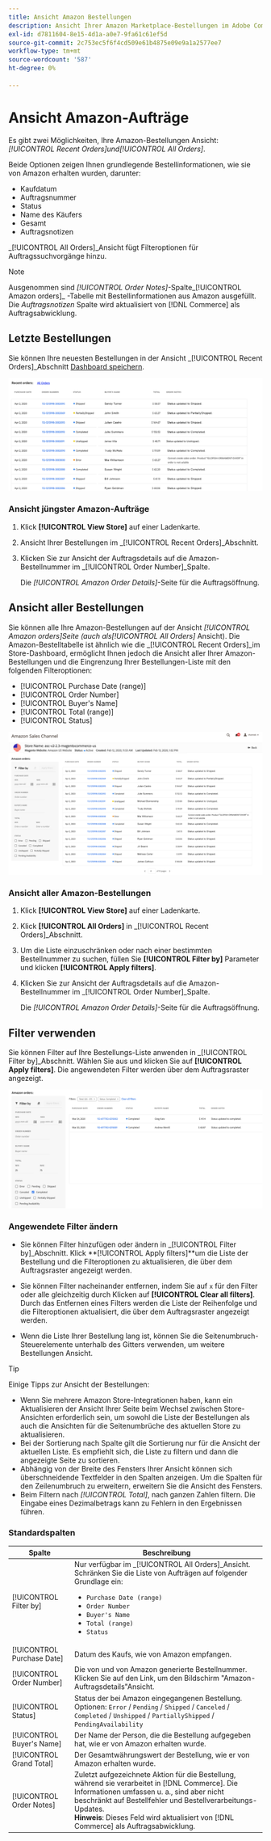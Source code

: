 ```yaml
---
title: Ansicht Amazon Bestellungen
description: Ansicht Ihrer Amazon Marketplace-Bestellungen im Adobe Commerce oder Magento Open Source Admin.
exl-id: d7811604-8e15-4d1a-a0e7-9fa61c61ef5d
source-git-commit: 2c753ec5f6f4cd509e61b4875e09e9a1a2577ee7
workflow-type: tm+mt
source-wordcount: '587'
ht-degree: 0%

---
```


# Ansicht Amazon-Aufträge

Es gibt zwei Möglichkeiten, Ihre Amazon-Bestellungen Ansicht: _[!UICONTROL Recent Orders]_und_[!UICONTROL All Orders]_.

Beide Optionen zeigen Ihnen grundlegende Bestellinformationen, wie sie von Amazon erhalten wurden, darunter:

- Kaufdatum
- Auftragsnummer
- Status
- Name des Käufers
- Gesamt
- Auftragsnotizen

_[!UICONTROL All Orders]_Ansicht fügt Filteroptionen für Auftragssuchvorgänge hinzu.

>[!NOTE]
>
>Ausgenommen sind _[!UICONTROL Order Notes]_-Spalte_[!UICONTROL Amazon orders]_ -Tabelle mit Bestellinformationen aus Amazon ausgefüllt. Die _Auftragsnotizen_ Spalte wird aktualisiert von [!DNL Commerce] als Auftragsabwicklung.

## Letzte Bestellungen

Sie können Ihre neuesten Bestellungen in der Ansicht _[!UICONTROL Recent Orders]_Abschnitt [Dashboard speichern](./amazon-store-dashboard.md).

![Letzte Bestellungen](assets/amazon-recent-orders-imported.png)

### Ansicht jüngster Amazon-Aufträge

1. Klick **[!UICONTROL View Store]** auf einer Ladenkarte.

1. Ansicht Ihrer Bestellungen im _[!UICONTROL Recent Orders]_Abschnitt.

1. Klicken Sie zur Ansicht der Auftragsdetails auf die Amazon-Bestellnummer im _[!UICONTROL Order Number]_Spalte.

   Die _[!UICONTROL Amazon Order Details]_-Seite für die Auftragsöffnung.

## Ansicht aller Bestellungen

Sie können alle Ihre Amazon-Bestellungen auf der Ansicht _[!UICONTROL Amazon orders]_Seite (auch als_[!UICONTROL All Orders]_ Ansicht). Die Amazon-Bestelltabelle ist ähnlich wie die _[!UICONTROL Recent Orders]_im Store-Dashboard, ermöglicht Ihnen jedoch die Ansicht aller Ihrer Amazon-Bestellungen und die Eingrenzung Ihrer Bestellungen-Liste mit den folgenden Filteroptionen:

- [!UICONTROL Purchase Date (range)]
- [!UICONTROL Order Number]
- [!UICONTROL Buyer's Name]
- [!UICONTROL Total (range)]
- [!UICONTROL Status]

![Amazon-Aufträge](assets/amazon-orders-list-all.png)

### Ansicht aller Amazon-Bestellungen

1. Klick **[!UICONTROL View Store]** auf einer Ladenkarte.

1. Klick **[!UICONTROL All Orders]** in _[!UICONTROL Recent Orders]_Abschnitt.

1. Um die Liste einzuschränken oder nach einer bestimmten Bestellnummer zu suchen, füllen Sie **[!UICONTROL Filter by]** Parameter und klicken **[!UICONTROL Apply filters]**.

1. Klicken Sie zur Ansicht der Auftragsdetails auf die Amazon-Bestellnummer im _[!UICONTROL Order Number]_Spalte.

   Die _[!UICONTROL Amazon Order Details]_-Seite für die Auftragsöffnung.

## Filter verwenden

Sie können Filter auf Ihre Bestellungs-Liste anwenden in _[!UICONTROL Filter by]_Abschnitt. Wählen Sie aus und klicken Sie auf **[!UICONTROL Apply filters]**. Die angewendeten Filter werden über dem Auftragsraster angezeigt.

![Filter zum Anzeigen von Amazon-Bestellungen](assets/amazon-orders-filter-view.png)

### Angewendete Filter ändern

- Sie können Filter hinzufügen oder ändern in _[!UICONTROL Filter by]_Abschnitt. Klick **[!UICONTROL Apply filters]**um die Liste der Bestellung und die Filteroptionen zu aktualisieren, die über dem Auftragsraster angezeigt werden.

- Sie können Filter nacheinander entfernen, indem Sie auf `x` für den Filter oder alle gleichzeitig durch Klicken auf **[!UICONTROL Clear all filters]**. Durch das Entfernen eines Filters werden die Liste der Reihenfolge und die Filteroptionen aktualisiert, die über dem Auftragsraster angezeigt werden.

- Wenn die Liste Ihrer Bestellung lang ist, können Sie die Seitenumbruch-Steuerelemente unterhalb des Gitters verwenden, um weitere Bestellungen Ansicht.

>[!TIP]
>
>Einige Tipps zur Ansicht der Bestellungen:
>
>- Wenn Sie mehrere Amazon Store-Integrationen haben, kann ein Aktualisieren der Ansicht Ihrer Seite beim Wechsel zwischen Store-Ansichten erforderlich sein, um sowohl die Liste der Bestellungen als auch die Ansichten für die Seitenumbrüche des aktuellen Store zu aktualisieren.
>- Bei der Sortierung nach Spalte gilt die Sortierung nur für die Ansicht der aktuellen Liste. Es empfiehlt sich, die Liste zu filtern und dann die angezeigte Seite zu sortieren.
>- Abhängig von der Breite des Fensters Ihrer Ansicht können sich überschneidende Textfelder in den Spalten anzeigen. Um die Spalten für den Zeilenumbruch zu erweitern, erweitern Sie die Ansicht des Fensters.
>- Beim Filtern nach _[!UICONTROL Total]_, nach ganzen Zahlen filtern. Die Eingabe eines Dezimalbetrags kann zu Fehlern in den Ergebnissen führen.


### Standardspalten

| Spalte | Beschreibung |
|---|---|
| [!UICONTROL Filter by] | Nur verfügbar im _[!UICONTROL All Orders]_Ansicht.<br>Schränken Sie die Liste von Aufträgen auf folgender Grundlage ein:<ul><li>`Purchase Date (range)`</li><li>`Order Number`</li><li>`Buyer's Name`</li><li>`Total (range)`</li><li>`Status`</li></ul> |
| [!UICONTROL Purchase Date] | Datum des Kaufs, wie von Amazon empfangen. |
| [!UICONTROL Order Number] | Die von und von Amazon generierte Bestellnummer. Klicken Sie auf den Link, um den Bildschirm &quot;Amazon-Auftragsdetails&quot;Ansicht. |
| [!UICONTROL Status] | Status der bei Amazon eingegangenen Bestellung. Optionen: `Error` / `Pending` / `Shipped` / `Canceled` / `Completed` / `Unshipped` / `PartiallyShipped` / `PendingAvailability` |
| [!UICONTROL Buyer's Name] | Der Name der Person, die die Bestellung aufgegeben hat, wie er von Amazon erhalten wurde. |
| [!UICONTROL Grand Total] | Der Gesamtwährungswert der Bestellung, wie er von Amazon erhalten wurde. |
| [!UICONTROL Order Notes] | Zuletzt aufgezeichnete Aktion für die Bestellung, während sie verarbeitet in [!DNL Commerce]. Die Informationen umfassen u. a., sind aber nicht beschränkt auf Bestellfehler und Bestellverarbeitungs-Updates.<br>**Hinweis**: Dieses Feld wird aktualisiert von [!DNL Commerce] als Auftragsabwicklung. |
